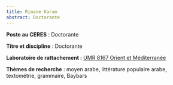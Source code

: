 ```yaml
---
title: Rimane Karam
abstract: Doctorante
---
```


**Poste au CERES** : Doctorante

**Titre et discipline** : Doctorante

**Laboratoire de rattachement :** [UMR 8167 Orient et Méditerranée](https://www.orient-mediterranee.com/presentation/)

**Thèmes de recherche** : moyen arabe, littérature populaire arabe, textométrie, grammaire, Baybars